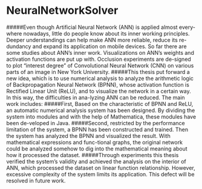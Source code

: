 # NeuralNetworkSolver

#####Even though Artificial Neural Network (ANN) is applied almost every-where nowadays, little do people know about its inner working principles. Deeper understandings can help make ANN more reliable, reduce its re-dundancy and expand its application on mobile devices. So far there are some studies about ANN’s inner work. Visualizations on ANN’s weights and activation functions are put up with. Occlusion experiments are de-signed to plot “interest degree” of Convolutional Neural Network (CNN) on various parts of an image in New York University.
#####This thesis put forward a new idea, which is to use numerical analysis to analyze the arithmetic logic of Backpropagation Neural Network (BPNN), whose activation function is Rectified Linear Unit (ReLU), and to visualize the network in a certain way. In this way, the difficulties in ana-lyzing ANN can be reduced. The main work includes:
#####First, Based on the characteristic of BPNN and ReLU, an automatic numerical analysis system has been designed. By dividing the system into modules and with the help of Mathematica, these modules have been de-veloped in Java.
#####Second, restricted by the performance limitation of the system, a BPNN has been constructed and trained. Then the system has analyzed the BPNN and visualized the result. With mathematical expressions and func-tional graphs, the original network could be analyzed somehow to dig into the mathematical meaning about how it processed the dataset.
#####Through experiments this thesis verified the system’s validity and achieved the analysis on the interior of ANN, which processed the dataset on linear function relationship. However, excessive complexity of the system limits its application. This defect will be resolved in future work.
